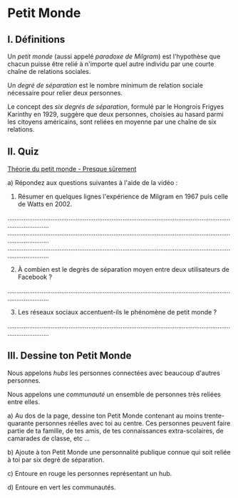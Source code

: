 # Petit Monde

## I. Définitions

Un *petit monde* (aussi appelé *paradoxe de Milgram*) est l'hypothèse que chacun puisse être relié à n'importe quel autre individu par une courte chaîne de relations sociales.

Un *degré de séparation* est le nombre minimum de relation sociale nécessaire pour relier deux personnes.

Le concept des *six degrés de séparation*, formulé par le Hongrois Frigyes Karinthy en 1929, suggère que deux personnes, choisies au hasard parmi les citoyens américains, sont reliées en moyenne par une chaîne de six relations.

## II. Quiz

[Théorie du petit monde - Presque sûrement](https://ladigitale.dev/digiview/#/v/6550cef4a06ca)

a) Répondez aux questions suivantes à l'aide de la vidéo :

1. Résumer en quelques lignes l'expérience de Milgram en 1967 puis celle de Watts en 2002.

...................................................................................................................................................
...................................................................................................................................................
...................................................................................................................................................

2. À combien est le degrès de séparation moyen entre deux utilisateurs de Facebook ?

...................................................................................................................................................

3. Les réseaux sociaux accentuent-ils le phénomène de petit monde ?

...................................................................................................................................................

## III. Dessine ton Petit Monde

Nous appelons *hubs* les personnes connectées avec beaucoup d'autres personnes.

Nous appelons une *communauté* un ensemble de personnes très reliées entre elles.

a) Au dos de la page, dessine ton Petit Monde contenant au moins trente-quarante personnes réelles avec toi au centre. Ces personnes peuvent faire partie de ta famille, de tes amis, de tes connaissances extra-scolaires, de camarades de classe, etc ...

b) Ajoute à ton Petit Monde une personnalité publique connue qui soit reliée à toi par six degré de séparation.

c) Entoure en rouge les personnes représentant un hub.

d) Entoure en vert les communautés.
